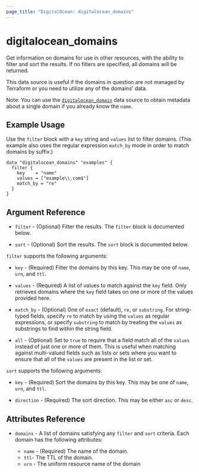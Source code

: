 ```yaml
---
page_title: "DigitalOcean: digitalocean_domains"
---
```


# digitalocean_domains

Get information on domains for use in other resources, with the ability to filter and sort the results.
If no filters are specified, all domains will be returned.

This data source is useful if the domains in question are not managed by Terraform or you need to
utilize any of the domains' data.

Note: You can use the [`digitalocean_domain`](domain) data source to obtain metadata
about a single domain if you already know the `name`.

## Example Usage

Use the `filter` block with a `key` string and `values` list to filter domains. (This example
also uses the regular expression `match_by` mode in order to match domains by suffix.)

```hcl
data "digitalocean_domains" "examples" {
  filter {
    key    = "name"
    values = ["example\\.com$"]
    match_by = "re"
  }
}
```

## Argument Reference

* `filter` - (Optional) Filter the results.
  The `filter` block is documented below.

* `sort` - (Optional) Sort the results.
  The `sort` block is documented below.

`filter` supports the following arguments:

* `key` - (Required) Filter the domains by this key. This may be one of `name`, `urn`, and `ttl`.

* `values` - (Required) A list of values to match against the `key` field. Only retrieves domains
  where the `key` field takes on one or more of the values provided here.

* `match_by` - (Optional) One of `exact` (default), `re`, or `substring`. For string-typed fields, specify `re` to
  match by using the `values` as regular expressions, or specify `substring` to match by treating the `values` as
  substrings to find within the string field.
  
* `all` - (Optional) Set to `true` to require that a field match all of the `values` instead of just one or more of
  them. This is useful when matching against multi-valued fields such as lists or sets where you want to ensure
  that all of the `values` are present in the list or set.

`sort` supports the following arguments:

* `key` - (Required) Sort the domains by this key. This may be one of `name`, `urn`, and `ttl`.

* `direction` - (Required) The sort direction. This may be either `asc` or `desc`.

## Attributes Reference

* `domains` - A list of domains satisfying any `filter` and `sort` criteria. Each domain has the following attributes:  

  - `name` - (Required) The name of the domain.
  - `ttl`-  The TTL of the domain.
  - `urn` - The uniform resource name of the domain
